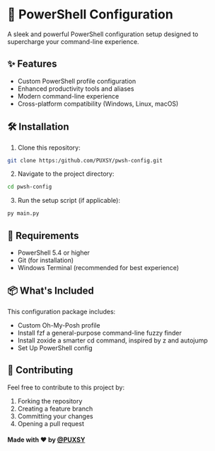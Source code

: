 # 🚀 PowerShell Configuration

A sleek and powerful PowerShell configuration setup designed to supercharge your command-line experience.

## ✨ Features

- Custom PowerShell profile configuration
- Enhanced productivity tools and aliases 
- Modern command-line experience
- Cross-platform compatibility (Windows, Linux, macOS)

## 🛠️ Installation

1. Clone this repository:
```bash
git clone https:/github.com/PUXSY/pwsh-config.git
```

2. Navigate to the project directory:
```bash
cd pwsh-config
```

3. Run the setup script (if applicable):
```bash
py main.py
```

## 🔧 Requirements

- PowerShell 5.4 or higher
- Git (for installation)
- Windows Terminal (recommended for best experience)

## 📦 What's Included

This configuration package includes:

- Custom Oh-My-Posh profile
- Install fzf a general-purpose command-line fuzzy finder
- Install zoxide a smarter cd command, inspired by z and autojump
- Set Up PowerShell config


## 🤝 Contributing

Feel free to contribute to this project by:
1. Forking the repository
2. Creating a feature branch
3. Committing your changes
4. Opening a pull request


#### Made with ❤️ by [@PUXSY](https://github.com/PUXSY)
